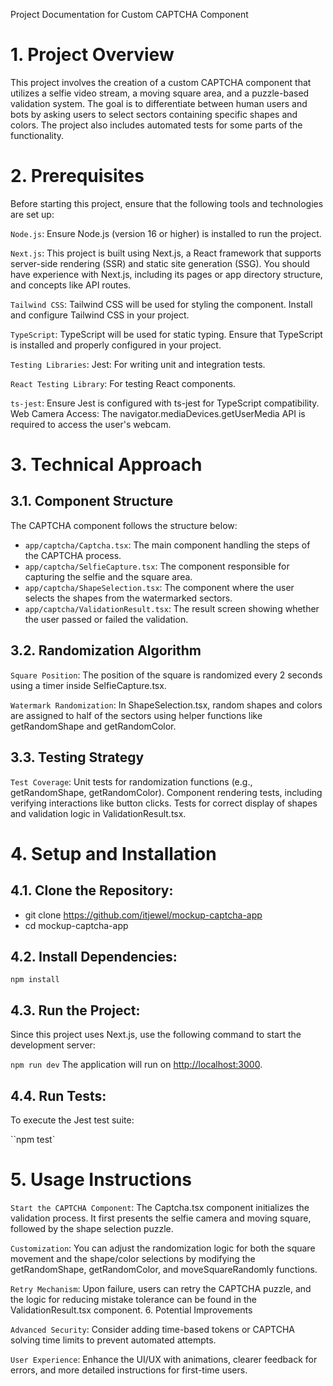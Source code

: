 Project Documentation for Custom CAPTCHA Component

# 1. Project Overview

This project involves the creation of a custom CAPTCHA component that utilizes a selfie video stream, a moving square area, and a puzzle-based validation system. The goal is to differentiate between human users and bots by asking users to select sectors containing specific shapes and colors. The project also includes automated tests for some parts of the functionality.

# 2. Prerequisites

Before starting this project, ensure that the following tools and technologies are set up:

`Node.js`: Ensure Node.js (version 16 or higher) is installed to run the project.

`Next.js`: This project is built using Next.js, a React framework that supports server-side rendering (SSR) and static site generation (SSG). You should have experience with Next.js, including its pages or app directory structure, and concepts like API routes.

`Tailwind CSS`: Tailwind CSS will be used for styling the component. Install and configure Tailwind CSS in your project.

`TypeScript`: TypeScript will be used for static typing. Ensure that TypeScript is installed and properly configured in your project.

`Testing Libraries`:
Jest: For writing unit and integration tests.

`React Testing Library`: For testing React components.

`ts-jest`: Ensure Jest is configured with ts-jest for TypeScript compatibility.
Web Camera Access: The navigator.mediaDevices.getUserMedia API is required to access the user's webcam.

# 3. Technical Approach

## 3.1. Component Structure

The CAPTCHA component follows the structure below:

- `app/captcha/Captcha.tsx`: The main component handling the steps of the CAPTCHA process.
- `app/captcha/SelfieCapture.tsx`: The component responsible for capturing the selfie and the square area.
- `app/captcha/ShapeSelection.tsx`: The component where the user selects the shapes from the watermarked sectors.
- `app/captcha/ValidationResult.tsx`: The result screen showing whether the user passed or failed the validation.

## 3.2. Randomization Algorithm

`Square Position`: The position of the square is randomized every 2 seconds using a timer inside SelfieCapture.tsx.

`Watermark Randomization`: In ShapeSelection.tsx, random shapes and colors are assigned to half of the sectors using helper functions like getRandomShape and getRandomColor.

## 3.3. Testing Strategy

`Test Coverage`:
Unit tests for randomization functions (e.g., getRandomShape, getRandomColor).
Component rendering tests, including verifying interactions like button clicks.
Tests for correct display of shapes and validation logic in ValidationResult.tsx.

# 4. Setup and Installation

## 4.1. Clone the Repository:

- git clone https://github.com/itjewel/mockup-captcha-app
- cd mockup-captcha-app

## 4.2. Install Dependencies:

`npm install `

## 4.3. Run the Project:

Since this project uses Next.js, use the following command to start the development server:

`npm run dev`
The application will run on [http://localhost:3000](http://localhost:3000).

## 4.4. Run Tests:

To execute the Jest test suite:

``npm test`

# 5. Usage Instructions

`Start the CAPTCHA Component`: The Captcha.tsx component initializes the validation process. It first presents the selfie camera and moving square, followed by the shape selection puzzle.

`Customization`: You can adjust the randomization logic for both the square movement and the shape/color selections by modifying the getRandomShape, getRandomColor, and moveSquareRandomly functions.

`Retry Mechanism`: Upon failure, users can retry the CAPTCHA puzzle, and the logic for reducing mistake tolerance can be found in the ValidationResult.tsx component. 6. Potential Improvements

`Advanced Security`: Consider adding time-based tokens or CAPTCHA solving time limits to prevent automated attempts.

`User Experience`: Enhance the UI/UX with animations, clearer feedback for errors, and more detailed instructions for first-time users.
